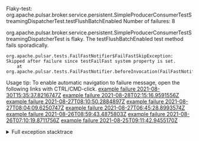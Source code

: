         
Flaky-test: org.apache.pulsar.broker.service.persistent.SimpleProducerConsumerTestStreamingDispatcherTest.testFlushBatchEnabled
Number of failures: 8

org.apache.pulsar.broker.service.persistent.SimpleProducerConsumerTestStreamingDispatcherTest is flaky. The testFlushBatchEnabled test method fails sporadically.

```
org.apache.pulsar.tests.FailFastNotifier$FailFastSkipException: Skipped after failure since testFailFast system property is set.
	at org.apache.pulsar.tests.FailFastNotifier.beforeInvocation(FailFastNotifier.java:88)

```

Usage tip: To enable automatic navigation to failure message, open the following links with CTRL/CMD-click.
[example failure 2021-08-30T15:35:37.8216747Z](https://github.com/apache/pulsar/runs/3463119398?check_suite_focus=true#step:9:2511)
[example failure 2021-08-28T02:15:16.9591556Z](https://github.com/apache/pulsar/runs/3448473880?check_suite_focus=true#step:9:1508)
[example failure 2021-08-27T08:10:50.2884897Z](https://github.com/apache/pulsar/runs/3440980370?check_suite_focus=true#step:9:1579)
[example failure 2021-08-27T08:04:09.6250747Z](https://github.com/apache/pulsar/runs/3440855241?check_suite_focus=true#step:9:1504)
[example failure 2021-08-27T06:45:28.8993574Z](https://github.com/apache/pulsar/runs/3440411158?check_suite_focus=true#step:9:1505)
[example failure 2021-08-26T08:59:43.4875803Z](https://github.com/apache/pulsar/runs/3430539961?check_suite_focus=true#step:9:2214)
[example failure 2021-08-26T07:10:19.8711756Z](https://github.com/apache/pulsar/runs/3429892136?check_suite_focus=true#step:9:1566)
[example failure 2021-08-25T09:11:42.9455170Z](https://github.com/apache/pulsar/runs/3420085427?check_suite_focus=true#step:10:1510)


<details>
<summary>Full exception stacktrace</summary>
<code><pre>
org.apache.pulsar.tests.FailFastNotifier$FailFastSkipException: Skipped after failure since testFailFast system property is set.
	at org.apache.pulsar.tests.FailFastNotifier.beforeInvocation(FailFastNotifier.java:88)

</pre></code>
</details>

